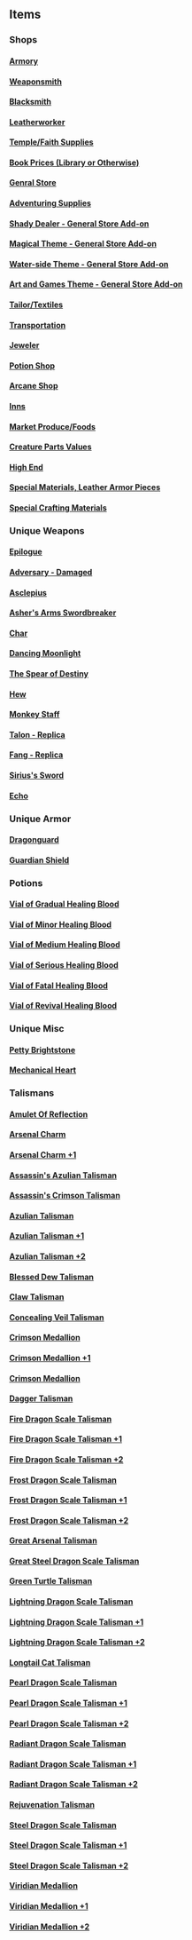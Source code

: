 ## Items

### Shops

#### [Armory](./ItemShop.md#armory)

#### [Weaponsmith](ItemShop.md#weaponsmith)

#### [Blacksmith](ItemShop.md#blacksmith)

#### [Leatherworker](ItemShop.md#leatherworker)

#### [Temple/Faith Supplies](ItemShop.md#templefaith-supplies)

#### [Book Prices (Library or Otherwise)](ItemShop.md#book-prices-library-or-otherwise)

#### [Genral Store](ItemShop.md#general-store)

#### [Adventuring Supplies](ItemShop.md#adventuring-supplies)

#### [Shady Dealer - General Store Add-on](ItemShop.md#shady-dealer---general-store-add-on)

#### [Magical Theme - General Store Add-on](ItemShop.md#magical-theme---general-store-add-on)

#### [Water-side Theme - General Store Add-on](ItemShop.md#water-side-theme---general-store-add-on)

#### [Art and Games Theme - General Store Add-on](ItemShop.md#art-and-games-theme---general-store-add-on)

#### [Tailor/Textiles](ItemShop.md#tailortextiles)

#### [Transportation](ItemShop.md#transportation)

#### [Jeweler](ItemShop.md#jeweler)

#### [Potion Shop](ItemShop.md#potion-shop)

#### [Arcane Shop](ItemShop.md#arcane-shop)

#### [Inns](ItemShop.md#inns)

#### [Market Produce/Foods](ItemShop.md#market-producefoods)

#### [Creature Parts Values](ItemShop.md#creature-parts-values)

#### [High End](ItemShop.md#high-end)

#### [Special Materials, Leather Armor Pieces](ItemShop.md#special-materials-leather-armor-pieces)

#### [Special Crafting Materials](ItemShop.md#special-crafting-materials)

### Unique Weapons

#### [Epilogue](UniqueWeapons/Epilogue/Epilogue.md)

#### [Adversary - Damaged](UniqueWeapons/Adversary-Damaged/Adversary-Damaged.md)

#### [Asclepius](UniqueWeapons/Asclepius/Asclepius.md)

#### [Asher&#39;s Arms Swordbreaker](UniqueWeapons/Asher'sArmsSwordbreaker/Asher'sArmsSwordbreaker.md)

#### [Char](UniqueWeapons/Char/Char.md)

#### [Dancing Moonlight](UniqueWeapons/DancingMoonlight/DancingMoonlight.md)

#### [The Spear of Destiny](UniqueWeapons/TheSpearOfDestiny/TheSpearOfDestiny.md)

#### [Hew](UniqueWeapons/Hew/Hew.md)

#### [Monkey Staff](UniqueWeapons/MonkeyStaff/MonkeyStaff.md)

#### [Talon - Replica](UniqueWeapons/Talon-Replica/Talon-Replica.md)

#### [Fang - Replica](UniqueWeapons/Fang-Replica/Fang-Replica.md)

#### [Sirius&#39;s Sword](UniqueWeapons/Siruis'sSword/Siruis'sSword.md)

#### [Echo](UniqueWeapons/Echo/Echo.md)

### Unique Armor

#### [Dragonguard](UniqueArmor/Dragonguard/Dragonguard.md)

#### [Guardian Shield](UniqueArmor/GuardianShield/GuardianShield.md)

### Potions

#### [Vial of Gradual Healing Blood](Potions/VialOfGradualHealingBlood/VialOfGradualHealingBlood.md)

#### [Vial of Minor Healing Blood](Potions/VialOfMinorHealingBlood/VialOfMinorHealingBlood.md)

#### [Vial of Medium Healing Blood](Potions/VialOfMediumHealingBlood/VialOfMediumHealingBlood.md)

#### [Vial of Serious Healing Blood](Potions/VialOfSeriousHealingBlood/VialOfSeriousHealingBlood.md)

#### [Vial of Fatal Healing Blood](Potions/VialOfFatalHealingBlood/VialOfFatalHealingBlood.md)

#### [Vial of Revival Healing Blood](Potions/VialOfRevivalHealingBlood/VialOfRevivalHealingBlood.md)

### Unique Misc

#### [Petty Brightstone](UniqueMisc/PettyBrightstone/PettyBrightstone.md)

#### [Mechanical Heart](UniqueMisc/MechanicalHeart/MechanicalHeart.md)

### Talismans

#### [Amulet Of Reflection](Talismans/AmuletOfReflection/AmuletOfReflection.md)

#### [Arsenal Charm](Talismans/ArsenalCharm/ArsenalCharm.md)

#### [Arsenal Charm +1](Talismans/ArsenalCharm+1/ArsenalCharm+1.md)

#### [Assassin&#39;s Azulian Talisman](Talismans/Assassin'sAzulianTalisman/Assassin'sAzulianTalisman.md)

#### [Assassin&#39;s Crimson Talisman](Talismans/Assassin'sCrimsonTalisman/Assassin'sCrimsonTalisman.md)

#### [Azulian Talisman](Talismans/AzulianTalisman/AzulianTalisman.md)

#### [Azulian Talisman +1](Talismans/AzulianTalisman+1/AzulianTalisman+1.md)

#### [Azulian Talisman +2](Talismans/AzulianTalisman+2/AzulianTalisman+2.md)

#### [Blessed Dew Talisman](Talismans/BlessedDewTalisman/BlessedDewTalisman.md)

#### [Claw Talisman](Talismans/ClawTalisman/ClawTalisman.md)

#### [Concealing Veil Talisman](Talismans/ConcealingVeilTalisman/ConcealingVeil.md)

#### [Crimson Medallion](Talismans/CrimsonMedallion/CrimsonMedallion.md)

#### [Crimson Medallion +1](Talismans/CrimsonMedallion+1/CrimsonMedallion+1.md)

#### [Crimson Medallion](Talismans/CrimsonMedallion+2/CrimsonMedallion+2.md)

#### [Dagger Talisman](Talismans/DaggerTalisman/DaggerTalisman.md)

#### [Fire Dragon Scale Talisman](Talismans/FireDragonScaleTalisman/FireDragonScaleTalisman.md)

#### [Fire Dragon Scale Talisman +1](Talismans/FireDragonScaleTalisman+1/FireDragonScaleTalisman+1.md)

#### [Fire Dragon Scale Talisman +2](Talismans/FireDragonScaleTalisman+2/FireDragonScaleTalisman+2.md)

#### [Frost Dragon Scale Talisman](Talismans/FrostDragonScaleTalisman/FrostDragonScaleTalisman.md)

#### [Frost Dragon Scale Talisman +1](Talismans/FrostDragonScaleTalisman+1/FrostDragonScaleTalisman+1.md)

#### [Frost Dragon Scale Talisman +2](Talismans/FrostDragonScaleTalisman+2/FrostDragonScaleTalisman+2.md)

#### [Great Arsenal Talisman](Talismans/GreatArsenalTalisman/GreatArsenalTalisman.md)

#### [Great Steel Dragon Scale Talisman](Talismans/GreatSteelDragonScaleTalisman/GreatSteelDragonScaleTalisman.md)

#### [Green Turtle Talisman](Talismans/GreenTurtleTalisman/GreenTurtleTalisman.md)

#### [Lightning Dragon Scale Talisman](Talismans/LightningDragonScaleTalisman/LightningDragonScaleTalisman.md)

#### [Lightning Dragon Scale Talisman +1](Talismans/LightningDragonScaleTalisman+1/LightningDragonScaleTalisman+1.md)

#### [Lightning Dragon Scale Talisman +2](Talismans/LightningDragonScaleTalisman+2/LightningDragonScaleTalisman+2.md)

#### [Longtail Cat Talisman](Talismans/LongtailCatTalisman/LongtailCatTalisman.md)

#### [Pearl Dragon Scale Talisman](Talismans/PearlDragonScaleTalisman/PearlDragonScaleTalisman.md)

#### [Pearl Dragon Scale Talisman +1](Talismans/PearlDragonScaleTalisman+1/PearlDragonScaleTalisman+1.md)

#### [Pearl Dragon Scale Talisman +2](Talismans/PearlDragonScaleTalisman+2/PearlDragonScaleTalisman+2.md)

#### [Radiant Dragon Scale Talisman](Talismans/RadiantDragonScaleTalisman/RadiantDragonScaleTalisman.md)

#### [Radiant Dragon Scale Talisman +1](Talismans/RadiantDragonScaleTalisman+1/RadiantDragonScaleTalisman+1.md)

#### [Radiant Dragon Scale Talisman +2](Talismans/RadiantDragonScaleTalisman+2/RadiantDragonScaleTalisman+2.md)

#### [Rejuvenation Talisman](Talismans/RejuvenationTalisman/RejuvenationTalisman.md)

#### [Steel Dragon Scale Talisman](Talismans/SteelDragonScaleTalisman/SteelDragonScaleTalisman.md)

#### [Steel Dragon Scale Talisman +1](Talismans/SteelDragonScaleTalisman+1/SteelDragonScaleTalisman+1.md)

#### [Steel Dragon Scale Talisman +2](Talismans/SteelDragonScaleTalisman+2/SteelDragonScaleTalisman+2.md)

#### [Viridian Medallion](Talismans/ViridianMedallion/ViridianMedallionTalisman.md)

#### [Viridian Medallion +1](Talismans/ViridianMedallion+1/ViridianMedallionTalisman+1.md)

#### [Viridian Medallion +2](Talismans/ViridianMedallion+2/ViridianMedallionTalisman+2.md)
